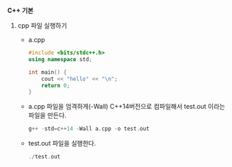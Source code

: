 **C++ 기본**

1. cpp 파일 실행하기

   * a.cpp

     ```cpp
     #include <bits/stdc++.h>
     using namespace std;
     
     int main() {
         cout << "hello" << "\n";
         return 0;
     }
     ```

   * a.cpp 파일을 엄격하게(-Wall) C++14버전으로 컴파일해서 test.out 이라는 파일을 만든다.

     ```cpp
     g++ -std=c++14 -Wall a.cpp -o test.out
     ```

   * test.out 파일을 실행한다.

     ```cpp
     ./test.out
     ```

     